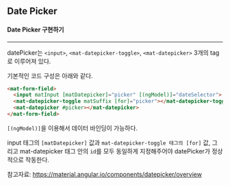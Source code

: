 ## Date Picker

#### Date Picker 구현하기

---

datePicker는 `<input>`, `<mat-datepicker-toggle>`, `<mat-datepicker>` 3개의 tag로 이루어져 있다.

기본적인 코드 구성은 아래와 같다.

```html
<mat-form-field>
  <input matInput [matDatepicker]="picker" [(ngModel)]="dateSelector">
  <mat-datepicker-toggle matSuffix [for]="picker"></mat-datepicker-toggle>
  <mat-datepicker #picker></mat-datepicker>
</mat-form-field>
```

`[(ngModel)]`을 이용해서 데이터 바인딩이 가능하다.



input 태그의 `[matDatepicker]` 값과 `mat-datepicker-toggle 태그의 [for]` 값, 그리고 mat-datepicker 태그 안의 `id`를 모두 동일하게 지정해주어야 datePicker가 정상적으로 작동한다.



참고자료: <https://material.angular.io/components/datepicker/overview>